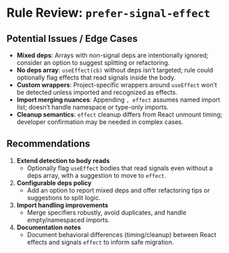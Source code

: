 # Rule Review: `prefer-signal-effect`

## Potential Issues / Edge Cases

- __Mixed deps__: Arrays with non-signal deps are intentionally ignored; consider an option to suggest splitting or refactoring.
- __No deps array__: `useEffect(cb)` without deps isn’t targeted; rule could optionally flag effects that read signals inside the body.
- __Custom wrappers__: Project-specific wrappers around `useEffect` won’t be detected unless imported and recognized as effects.
- __Import merging nuances__: Appending `, effect` assumes named import list; doesn’t handle namespace or type-only imports.
- __Cleanup semantics__: `effect` cleanup differs from React unmount timing; developer confirmation may be needed in complex cases.

## Recommendations

1. __Extend detection to body reads__
   - Optionally flag `useEffect` bodies that read signals even without a deps array, with a suggestion to move to `effect`.
2. __Configurable deps policy__
   - Add an option to report mixed deps and offer refactoring tips or suggestions to split logic.
3. __Import handling improvements__
   - Merge specifiers robustly, avoid duplicates, and handle empty/namespaced imports.
4. __Documentation notes__
   - Document behavioral differences (timing/cleanup) between React effects and signals `effect` to inform safe migration.
